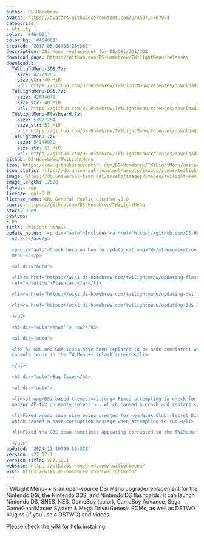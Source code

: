 ```yaml
---
author: DS-Homebrew
avatar: https://avatars.githubusercontent.com/u/46971470?v=4
categories:
- utility
color: '#464061'
color_bg: '#464061'
created: '2017-05-06T05:28:36Z'
description: DSi Menu replacement for DS/DSi/3DS/2DS
download_page: https://github.com/DS-Homebrew/TWiLightMenu/releases
downloads:
  TWiLightMenu-3DS.7z:
    size: 42779266
    size_str: 40 MiB
    url: https://github.com/DS-Homebrew/TWiLightMenu/releases/download/v27.12.1/TWiLightMenu-3DS.7z
  TWiLightMenu-DSi.7z:
    size: 42844642
    size_str: 40 MiB
    url: https://github.com/DS-Homebrew/TWiLightMenu/releases/download/v27.12.1/TWiLightMenu-DSi.7z
  TWiLightMenu-Flashcard.7z:
    size: 53927254
    size_str: 51 MiB
    url: https://github.com/DS-Homebrew/TWiLightMenu/releases/download/v27.12.1/TWiLightMenu-Flashcard.7z
  TWiLightMenu.7z:
    size: 54149072
    size_str: 51 MiB
    url: https://github.com/DS-Homebrew/TWiLightMenu/releases/download/v27.12.1/TWiLightMenu.7z
github: DS-Homebrew/TWiLightMenu
icon: https://raw.githubusercontent.com/DS-Homebrew/TWiLightMenu/master/booter/Twilight%2B%2B-animated%20icon-fix.gif
icon_static: https://db.universal-team.net/assets/images/icons/twilight-menu.png
image: https://db.universal-team.net/assets/images/images/twilight-menu.png
image_length: 12520
layout: app
license: gpl-3.0
license_name: GNU General Public License v3.0
source: https://github.com/DS-Homebrew/TWiLightMenu
stars: 3309
systems:
- DS
title: TWiLight Menu++
update_notes: '<p dir="auto">Includes <a href="https://github.com/DS-Homebrew/nds-bootstrap/releases/tag/v2.2.1">nds-bootstrap
  v2.2.1</a></p>

  <p dir="auto">Check here on how to update <strong>TW</strong>i<strong>L</strong>ight
  Menu++:</p>

  <ul dir="auto">

  <li><a href="https://wiki.ds-homebrew.com/twilightmenu/updating-flashcard.html"
  rel="nofollow">Flashcard</a></li>

  <li><a href="https://wiki.ds-homebrew.com/twilightmenu/updating-dsi.html" rel="nofollow">DSi</a></li>

  <li><a href="https://wiki.ds-homebrew.com/twilightmenu/updating-3ds.html" rel="nofollow">3DS</a></li>

  </ul>

  <h3 dir="auto">What''s new?</h3>

  <ul dir="auto">

  <li>The GBC and GBA icons have been replaced to be made consistent with the other
  console icons in the TWLMenu++ splash screen.</li>

  </ul>

  <h3 dir="auto">Bug fixes</h3>

  <ul dir="auto">

  <li><strong>DSi-based themes:</strong> Fixed attempting to check for DSi binaries
  and/or AP fix on empty selection, which caused a crash and restart.</li>

  <li>Fixed wrong save size being created for <em>Winx Club: Secret Diary 2009</em>,
  which caused a save corruption message when attempting to run.</li>

  <li>Fixed the GBC icon sometimes appearing corrupted in the TWLMenu++ splash screen.</li>

  </ul>'
updated: '2024-11-19T00:50:33Z'
version: v27.12.1
version_title: v27.12.1
website: https://wiki.ds-homebrew.com/twilightmenu/
wiki: https://wiki.ds-homebrew.com/twilightmenu/
---
```

TWiLight Menu++ is an open-source DSi Menu upgrade/replacement for the Nintendo DSi, the Nintendo 3DS, and Nintendo DS flashcards. It can launch Nintendo DS, SNES, NES, GameBoy (color), GameBoy Advance, Sega GameGear/Master System & Mega Drive/Genesis ROMs, as well as DSTWO plugins (if you use a DSTWO) and videos.

Please check the [wiki](https://wiki.ds-homebrew.com/twilightmenu/) for help installing.